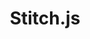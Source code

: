---
title: "Stitch.js"
permalink: /stitch-connect/stitch-js
sidebar: js
layout: connect
toc: false
summary: false
feedback: false
---